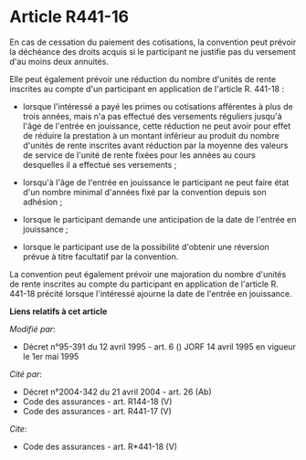 # Article R441-16

En cas de cessation du paiement des cotisations, la convention peut prévoir la déchéance des droits acquis si le participant
ne justifie pas du versement d'au moins deux annuités. 

Elle peut également prévoir une réduction du nombre d'unités de rente inscrites au compte d'un participant en application de
l'article R. 441-18 :

- lorsque l'intéressé a payé les primes ou cotisations afférentes à plus de trois années, mais n'a pas effectué des
versements réguliers jusqu'à l'âge de l'entrée en jouissance, cette réduction ne peut avoir pour effet de réduire la
prestation à un montant inférieur au produit du nombre d'unités de rente inscrites avant réduction par la moyenne des valeurs
de service de l'unité de rente fixées pour les années au cours desquelles il a effectué ses versements ;

- lorsqu'à l'âge de l'entrée en jouissance le participant ne peut faire état d'un nombre minimal d'années fixé par la
convention depuis son adhésion ;

- lorsque le participant demande une anticipation de la date de l'entrée en jouissance ;

- lorsque le participant use de la possibilité d'obtenir une réversion prévue à titre facultatif par la convention. 

La convention peut également prévoir une majoration du nombre d'unités de rente inscrites au compte du participant en
application de l'article R. 441-18 précité lorsque l'intéressé ajourne la date de l'entrée en jouissance.

**Liens relatifs à cet article**

_Modifié par_:

  - Décret n°95-391 du 12 avril 1995 - art. 6 () JORF 14 avril 1995 en vigueur le 1er mai 1995

_Cité par_:

  - Décret n°2004-342 du 21 avril 2004 - art. 26 (Ab)
  - Code des assurances - art. R144-18 (V)
  - Code des assurances - art. R441-17 (V)

_Cite_:

  - Code des assurances - art. R*441-18 (V)
